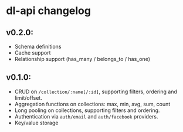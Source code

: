 dl-api changelog
===

v0.2.0:
---

- Schema definitions
- Cache support
- Relationship support (has_many / belongs_to / has_one)

v0.1.0:
---

- CRUD on `/collection/:name[/:id]`, supporting filters, ordering and limit/offset.
- Aggregation functions on collections: max, min, avg, sum, count
- Long pooling on collections, supporting filters and ordering.
- Authentication via `auth/email` and `auth/facebook` providers.
- Key/value storage
